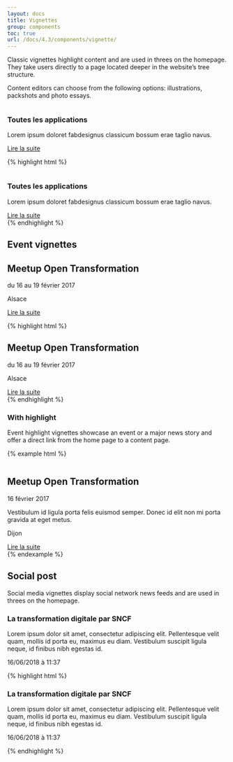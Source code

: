 ```yaml
---
layout: docs
title: Vignettes
group: components
toc: true
url: /docs/4.3/components/vignette/
---
```


Classic vignettes highlight content and are used in threes on the homepage. They take users directly to a page located deeper in the website’s tree structure.

Content editors can choose from the following options: illustrations, packshots and photo essays.
<div class="bd-example">
<div class="row">
<div class="col-sm-4">
  <img alt=""  class="w-100 mb-4 rounded" src="https://dummyimage.com/240x158/333/fff" />
  <div>
    <h3 class="mb-2">Toutes les applications</h3>
    <p class="mb-3">Lorem ipsum doloret fabdesignus classicum bossum erae taglio navus.</p>
    <a href="#" class="btn btn-link">Lire la suite <i class="icons-arrow-next icons-size-x5 ml-2" aria-hidden="true"></i></a>
  </div>
</div>
</div>
</div>

{% highlight html %}
<div>
  <img alt=""  class="w-100 mb-4 rounded" src="https://dummyimage.com/240x158/000/fff" />
  <div>
    <h3 class="mb-2">Toutes les applications</h3>
    <p class="mb-3">Lorem ipsum doloret fabdesignus classicum bossum erae taglio navus.</p>
    <a href="#" class="btn btn-link">Lire la suite <i class="icons-arrow-next icons-size-x5 ml-2" aria-hidden="true"></i></a>
  </div>
</div>
{% endhighlight %}

## Event vignettes
<div class="bd-example bg-light">
<div class="row">
  <div class="col-12 col-md-4">
    <div class="p-5 vignette-bg d-flex flex-column">
      <h2 class="display-2">Meetup Open Transformation</h2>
      <p class="order-0 mb-1 text-sm text-uppercase">du 16 au 19 février 2017</p>
      <p class="mb-3"><i class="icons-localisation-pin"></i> Alsace</p>
      <a href="#" class="btn btn-link">Lire la suite <i class="icons-arrow-next icons-size-x5 ml-2" aria-hidden="true"></i></a>
    </div>
  </div>
</div>
</div>

{% highlight html %}
<div class="row">
  <div class="col-12 col-md-4">
    <div class="p-5 vignette-bg d-flex flex-column">
      <h2 class="display-2">Meetup Open Transformation</h2>
      <p class="order-0 mb-1 text-sm text-uppercase">du 16 au 19 février 2017</p>
      <p class="mb-3"><i class="icons-localisation-pin"></i> Alsace</p>
      <a href="#" class="btn btn-link">Lire la suite <i class="icons-arrow-next icons-size-x5 ml-2" aria-hidden="true"></i></a>
    </div>
  </div>
</div>
{% endhighlight %}

### With highlight

Event highlight vignettes showcase an event or a major news story and offer a direct link from the home page to a content page.

{% example html %}
<div class="row">
  <div class="col-12 col-md-6">
    <img alt=""  class="w-100" src="https://dummyimage.com/640x383/000/fff" />
  </div>
  <div class="col-12 col-md-6">
    <div class="gy-md-5 gr-md-5 d-flex flex-column">
      <h2 class="order-1 display-2">Meetup Open Transformation</h2>
      <p class="order-0 text-sm text-uppercase">16 février 2017</p>
      <p class="order-2 mb-3">Vestibulum id ligula porta felis euismod semper. Donec id elit non mi porta gravida at eget metus.</p>
      <p class="order-3 mb-3">Dijon</p>
      <a href="#" class="order-4 btn btn-link">Lire la suite <i class="icons-arrow-next icons-size-x5 ml-2" aria-hidden="true"></i></a>
    </div>
  </div>
</div>
{% endexample %}

## Social post

Social media vignettes display social network news feeds and are used in threes on the homepage.

<div class="bd-example bg-light">
<div class="row">
  <div class="col-12 col-md-4">
    <div class="p-5 vignette-bg">
      <h3 class="text-sm text-uppercase text-primary font-weight-medium">La transformation digitale par SNCF</h3>
      <p class="mb-3">Lorem ipsum dolor sit amet, consectetur adipiscing elit. Pellentesque velit quam, mollis id porta eu, maximus eu diam. Vestibulum suscipit ligula neque, id finibus nibh egestas id.</p>
      <p class="mb-0"><i class="icons-twitter mr-2" aria-hidden="true"></i> 16/06/2018 à 11:37</p>
    </div>
  </div>
</div>
</div>

{% highlight html %}
<div class="row">
  <div class="col-12 col-md-4">
    <div class="p-5 vignette-bg">
      <h3 class="text-sm text-uppercase text-primary font-weight-medium">La transformation digitale par SNCF</h3>
      <p class="mb-3">Lorem ipsum dolor sit amet, consectetur adipiscing elit. Pellentesque velit quam, mollis id porta eu, maximus eu diam. Vestibulum suscipit ligula neque, id finibus nibh egestas id.</p>
      <p class="mb-0"><i class="icons-twitter mr-2" aria-hidden="true"></i> 16/06/2018 à 11:37</p>
    </div>
  </div>
</div>
{% endhighlight %}


